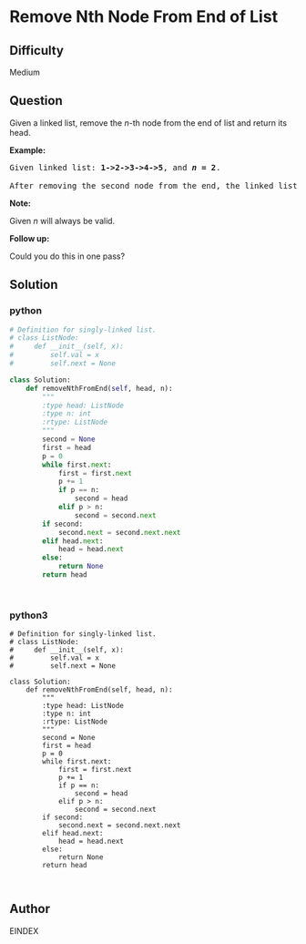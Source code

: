 # Remove Nth Node From End of List

## Difficulty
Medium

## Question
<p>Given a linked list, remove the <em>n</em>-th node from the end of list and return its head.</p>

<p><strong>Example:</strong></p>

<pre>
Given linked list: <strong>1-&gt;2-&gt;3-&gt;4-&gt;5</strong>, and <strong><em>n</em> = 2</strong>.

After removing the second node from the end, the linked list becomes <strong>1-&gt;2-&gt;3-&gt;5</strong>.
</pre>

<p><strong>Note:</strong></p>

<p>Given <em>n</em> will always be valid.</p>

<p><strong>Follow up:</strong></p>

<p>Could you do this in one pass?</p>


## Solution
### python
```python
# Definition for singly-linked list.
# class ListNode:
#     def __init__(self, x):
#         self.val = x
#         self.next = None

class Solution:
    def removeNthFromEnd(self, head, n):
        """
        :type head: ListNode
        :type n: int
        :rtype: ListNode
        """
        second = None
        first = head
        p = 0
        while first.next:
            first = first.next
            p += 1
            if p == n:
                second = head
            elif p > n:
                second = second.next
        if second:
            second.next = second.next.next
        elif head.next:
            head = head.next
        else:
            return None
        return head
        
        

```
### python3
```python3
# Definition for singly-linked list.
# class ListNode:
#     def __init__(self, x):
#         self.val = x
#         self.next = None

class Solution:
    def removeNthFromEnd(self, head, n):
        """
        :type head: ListNode
        :type n: int
        :rtype: ListNode
        """
        second = None
        first = head
        p = 0
        while first.next:
            first = first.next
            p += 1
            if p == n:
                second = head
            elif p > n:
                second = second.next
        if second:
            second.next = second.next.next
        elif head.next:
            head = head.next
        else:
            return None
        return head
        
        
```

## Author
EINDEX